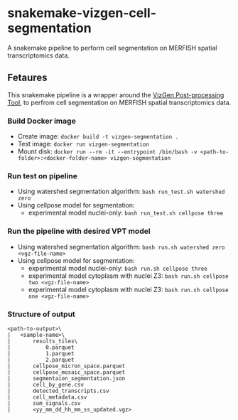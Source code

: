 # snakemake-vizgen-cell-segmentation
A snakemake pipeline to perform cell segmentation on MERFISH spatial transcriptomics data.

## Fetaures
This snakemake pipeline is a wrapper around the [VizGen Post-processing Tool](https://vizgen.github.io/vizgen-postprocessing/index.html),
to perfrom cell segmentation on MERFISH spatial transcriptomics data.

### Build Docker image
- Create image: `docker build -t vizgen-segmentation .`
- Test image: `docker run vizgen-segmentation`
- Mount disk: `docker run --rm -it --entrypoint /bin/bash -v <path-to-folder>:<docker-folder-name> vizgen-segmentation`

### Run test on pipeline

- Using watershed segmentation algorithm: `bash run_test.sh watershed zero`
- Using cellpose model for segmentation:
    - experimental model nuclei-only: `bash run_test.sh cellpose three`


### Run the pipeline with desired VPT model

- Using watershed segmentation algorithm: `bash run.sh watershed zero <vgz-file-name>`
- Using cellpose model for segmentation:
    - experimental model nuclei-only: `bash run.sh cellpose three `
    - experimental model cytoplasm with nuclei Z3: `bash run.sh cellpose two <vgz-file-name>`
    - experimental model cytoplasm with nuclei Z3: `bash run.sh cellpose one <vgz-file-name>`

### Structure of output
    <path-to-output>\
    |   <sample-name>\
    |       results_tiles\
    |           0.parquet
    |           1.parquet
    |           2.parquet
    |       cellpose_micron_space.parquet
    |       cellpose_mosaic_space.parquet
    |       segmentaion_segmentation.json
    |       cell_by_gene.csv
    |       detected_transcripts.csv
    |       cell_metadata.csv
    |       sum_signals.csv
    |       <yy_mm_dd_hh_mm_ss_updated.vgz>
